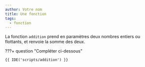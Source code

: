 ```yaml
---
author: Votre nom
title: Une fonction
tags:
  - fonction
---
```


La fonction `addition` prend en paramètres deux nombres entiers ou flottants, et renvoie la somme des deux.

???+ question "Compléter ci-dessous"

    {{ IDE('scripts/addition') }}
